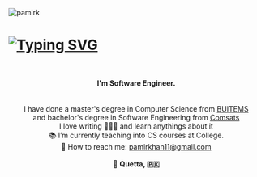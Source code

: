 <p align="left"> <img src="https://komarev.com/ghpvc/?username=pamirk&label=Profile%20views&color=ff69b4&style=flat" alt="pamirk" />



<h1 >
<a href="https://git.io/typing-svg"><img src="https://readme-typing-svg.herokuapp.com?font=Fira+Code&size=32&pause=1000&repeat=false&width=435&lines=Hello+There!+%F0%9F%91%8B" alt="Typing SVG" /></a>
</h1>


<br>
<p align="center">
  <strong>I'm Software Engineer.</strong> <br /> 
  <br>  
   <br>
  I have done a master's degree in Computer Science from <a href="https://www.buitms.edu.pk/">BUITEMS</a>  <br>
  and bachelor's degree in Software Engineering from <a href="https://www.comsats.edu.pk/">Comsats</a>
  <br>
   I love writing 🧑🏻‍💻 and learn anythings about it
  <br>  
  📚 I’m currently teaching into CS courses at College.
  <br>
   📧 How to reach me: <a href="mailto: pamirkhan11@gmail.com">pamirkhan11@gmail.com</a>
  <br><br>
  📍 <b>Quetta, 🇵🇰</b>
</p>

